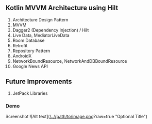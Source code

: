 ## Kotlin MVVM Architecture using Hilt

 1. Architecture Design Pattern
 2. MVVM
 2. Dagger2 (Dependency Injection) / Hilt
 3. Live Data, MediatorLiveData
 4. Room Database
 5. Retrofit
 6. Repository Pattern
 7. AndroidX
 8. NetworkBoundResource, NetworkAndDBBoundResource
 9. Google News API


## Future Improvements
1.  JetPack Libraries
### Demo
Screenshot
![Alt text]([/../<branch name>/path/to/image.png](https://github.com/hemal-magicsoftware/TODO/blob/main/screens/sample_demo.gif)?raw=true "Optional Title")




